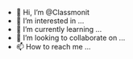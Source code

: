 - 👋 Hi, I’m @Classmonit
- 👀 I’m interested in ...
- 🌱 I’m currently learning ...
- 💞️ I’m looking to collaborate on ...
- 📫 How to reach me ...

<!---
Classmonit/Classmonit is a ✨ special ✨ repository because its `README.md` (this file) appears on your GitHub profile.
You can click the Preview link to take a look at your changes.
--->

